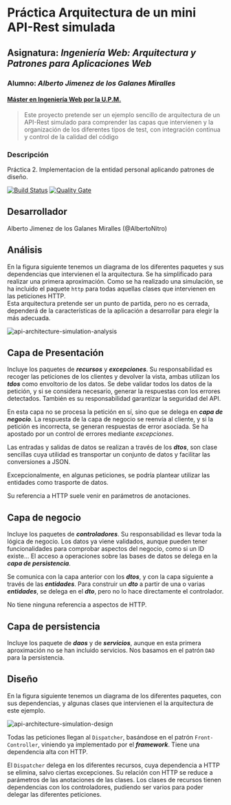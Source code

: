 # Práctica Arquitectura de un mini API-Rest simulada
## Asignatura: *Ingeniería Web: Arquitectura y Patrones para Aplicaciones Web*
### Alumno: *Alberto Jimenez de los Galanes Miralles*
#### [Máster en Ingeniería Web por la U.P.M.](http://miw.etsisi.upm.es)
> Este proyecto pretende ser un ejemplo sencillo de arquitectura de un API-Rest simulado para comprender las capas que intervienen y la organización de los diferentes tipos de test, con integración continua y control de la calidad del código


### Descripción
Práctica 2. Implementacion de la entidad personal aplicando patrones de diseño.

[![Build Status](https://travis-ci.org/AlbertoNitro/APAW-ECP2-AlbertoJimenez.svg?branch=develop)](https://travis-ci.org/AlbertoNitro/APAW-ECP2-AlbertoJimenez)
[![Quality Gate](https://sonarcloud.io/api/badges/gate?key=es.upm.miwt:APAW-ECP2-AlbertoJimenez)](https://sonarcloud.io/dashboard/index/es.upm.miwt:APAW-ECP2-AlbertoJimenez)


## Desarrollador
Alberto Jimenez de los Galanes Miralles (@AlbertoNitro)

## Análisis
En la figura siguiente tenemos un diagrama de los diferentes paquetes y sus dependencias que intervienen el la arquitectura. Se ha simplificado para realizar una primera aproximación. Como se ha realizado una simulación, se ha incluido el paquete `http` para todas aquellas clases que intervienen en las peticiones HTTP.  
Esta arquitectura pretende ser un punto de partida, pero no es cerrada, dependerá de la características de la aplicación a desarrollar para elegir la más adecuada.

![api-architecture-simulation-analysis](https://github.com/miw-upm/APAW-api-themes/blob/develop/docs/api-architecture-simulation-analysis.png)
## Capa de Presentación
 Incluye los paquetes de **_recursos_** y _**excepciones**_. Su responsabilidad es recoger las peticiones de los clientes y devolver la vista, ambas utilizan los _**tdos**_ como envoltorio de los datos. Se debe validar todos los datos de la petición, y si se considera necesario, generar la respuestas con los errores detectados. También es su responsabilidad garantizar la seguridad del API.

En esta capa no se procesa la petición en sí, sino que se delega en _**capa de negocio**_. La respuesta de la capa de negocio se reenvía al cliente, y si la petición es incorrecta, se generan respuestas de error asociada. Se ha apostado por un control de errores mediante _excepciones_.

Las entradas y salidas de datos se realizan a través de los **_dtos_**, son clase sencillas cuya utilidad es transportar un conjunto de datos y facilitar las conversiones a JSON.

Excepcionalmente, en algunas peticiones, se podría plantear utilizar las entidades como trasporte de datos.

Su referencia a HTTP suele venir en parámetros de anotaciones.

## Capa de negocio
Incluye los paquetes de **_controladores_**. Su responsabilidad es llevar toda la lógica de negocio. Los datos ya viene validados, aunque pueden tener funcionalidades para comprobar aspectos del negocio, como si un ID existe... El acceso a operaciones sobre las bases de datos se delega en la **_capa de persistencia_**.

Se comunica con la capa anterior con los _**dtos**_, y con la capa siguiente a través de las _**entidades**_. Para construir un **_dto_** a partir de una o varias _**entidades**_, se delega en el **_dto_**, pero no lo hace directamente el controlador.

No tiene ninguna referencia a aspectos de HTTP.

## Capa de persistencia
Incluye los paquete de _**daos**_ y de _**servicios**_, aunque en esta primera aproximación no se han incluido servicios. Nos basamos en el patrón `DAO` para la persistencia.

## Diseño
En la figura siguiente tenemos un diagrama de los diferentes paquetes, con sus dependencias, y algunas clases que intervienen el la arquitectura de este ejemplo.

![api-architecture-simulation-design](https://github.com/miw-upm/APAW-api-themes/blob/develop/docs/api-architecture-simulation-design.png)

Todas las peticiones llegan al `Dispatcher`, basándose en el patrón `Front-Controller`, viniendo ya implementado por el _**framework**_. Tiene una dependencia alta con HTTP.

El `Dispatcher` delega en los diferentes recursos, cuya dependencia a HTTP se elimina, salvo ciertas excepciones. Su relación con HTTP se reduce a parámetros de las anotaciones de las clases. Los clases de recursos tienen dependencias con los controladores, pudiendo ser varios para poder delegar las diferentes peticiones.

    